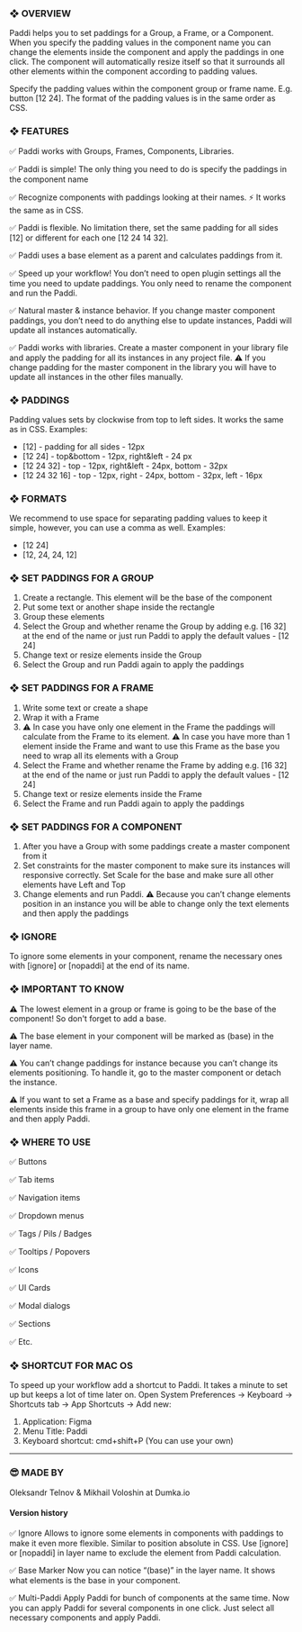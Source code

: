 ### ❖ OVERVIEW
Paddi helps you to set paddings for a Group, a Frame, or a Component. When you specify the padding values in the component name you can change the elements inside the component and apply the paddings in one click. The component will automatically resize itself so that it surrounds all other elements within the component according to padding values.

Specify the padding values within the component group or frame name. E.g. button [12 24]. The format of the padding values is in the same order as CSS.

### ❖ FEATURES
✅ Paddi works with Groups, Frames, Components, Libraries.

✅ Paddi is simple! The only thing you need to do is specify the paddings in the component name

✅ Recognize components with paddings looking at their names. ⚡️ It works the same as in CSS.

✅ Paddi is flexible. No limitation there, set the same padding for all sides [12] or different for each one [12 24 14 32].

✅ Paddi uses a base element as a parent and calculates paddings from it.

✅ Speed up your workflow! You don’t need to open plugin settings all the time you need to update paddings. You only need to rename the component and run the Paddi.

✅ Natural master & instance behavior. If you change master component paddings, you don’t need to do anything else to update instances, Paddi will update all instances automatically.

✅ Paddi works with libraries. Create a master component in your library file and apply the padding for all its instances in any project file. ⚠️ If you change padding for the master component in the library you will have to update all instances in the other files manually.

### ❖ PADDINGS
Padding values sets by clockwise from top to left sides. It works the same as in CSS. Examples:
- [12] - padding for all sides - 12px
- [12 24] - top&bottom - 12px, right&left - 24 px
- [12 24 32] - top - 12px, right&left - 24px, bottom - 32px
- [12 24 32 16] - top - 12px, right - 24px, bottom - 32px, left - 16px

### ❖ FORMATS
We recommend to use space for separating padding values to keep it simple, however, you can use a comma as well. Examples:
- [12 24]
- [12, 24, 24, 12]

### ❖ SET PADDINGS FOR A GROUP
1. Create a rectangle. This element will be the base of the component
2. Put some text or another shape inside the rectangle
3. Group these elements
4. Select the Group and whether rename the Group by adding e.g. [16 32] at the end of the name or just run Paddi to apply the default values - [12 24]
5. Change text or resize elements inside the Group
6. Select the Group and run Paddi again to apply the paddings

### ❖ SET PADDINGS FOR A FRAME
1. Write some text or create a shape
2. Wrap it with a Frame
3. ⚠️ In case you have only one element in the Frame the paddings will calculate from the Frame to its element. ⚠️ In case you have more than 1 element inside the Frame and want to use this Frame as the base you need to wrap all its elements with a Group
4. Select the Frame and whether rename the Frame by adding e.g. [16 32] at the end of the name or just run Paddi to apply the default values - [12 24]
5. Change text or resize elements inside the Frame
6. Select the Frame and run Paddi again to apply the paddings

### ❖ SET PADDINGS FOR A COMPONENT
1. After you have a Group with some paddings create a master component from it
2. Set constraints for the master component to make sure its instances will responsive correctly. Set Scale for the base and make sure all other elements have Left and Top
3. Change elements and run Paddi. ⚠️ Because you can’t change elements position in an instance you will be able to change only the text elements and then apply the paddings

### ❖ IGNORE
To ignore some elements in your component, rename the necessary ones with [ignore] or [nopaddi] at the end of its name.

### ❖ IMPORTANT TO KNOW
⚠️ The lowest element in a group or frame is going to be the base of the component! So don't forget to add a base. 

⚠️ The base element in your component will be marked as (base) in the layer name.

⚠️ You can’t change paddings for instance because you can’t change its elements positioning. To handle it, go to the master component or detach the instance.

⚠️ If you want to set a Frame as a base and specify paddings for it, wrap all elements inside this frame in a group to have only one element in the frame and then apply Paddi.

### ❖ WHERE TO USE
✅ Buttons

✅ Tab items

✅ Navigation items

✅ Dropdown menus

✅ Tags / Pils / Badges

✅ Tooltips / Popovers

✅ Icons

✅ UI Cards

✅ Modal dialogs

✅ Sections

✅ Etc.

### ❖ SHORTCUT FOR MAC OS
To speed up your workflow add a shortcut to Paddi. It takes a minute to set up but keeps a lot of time later on.
Open System Preferences -> Keyboard -> Shortcuts tab -> App Shortcuts -> Add new:
1. Application: Figma
2. Menu Title: Paddi
3. Keyboard shortcut: cmd+shift+P (You can use your own)

---

### 😎 MADE BY
Oleksandr Telnov & Mikhail Voloshin at Dumka.io


#### Version history

✅ Ignore
Allows to ignore some elements in components with paddings to make it even more flexible. Similar to position absolute in CSS. Use [ignore] or [nopaddi] in layer name to exclude the element from Paddi calculation.

✅ Base Marker
Now you can notice “(base)” in the layer name. It shows what elements is the base in your component.

✅ Multi-Paddi
Apply Paddi for bunch of components at the same time. Now you can apply Paddi for several components in one click. Just select all necessary components and apply Paddi.